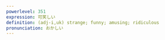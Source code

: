 ```yaml
---
powerlevel: 351
expression: 可笑しい
definition: (adj-i,uk) strange; funny; amusing; ridiculous
pronunciation: おかしい
---
```

